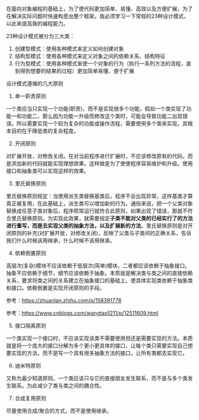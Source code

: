 在面向对象编程的基础上，为了使代码更加简单、易懂、高效以及方便扩展，为了在解决实际问题时快速构思出整个框架。我必须学习一下常规的23种设计模式，以此来提高我的编程能力。



23种设计模式被分为三大类：

1. 创建型模式：使用各种模式来定义如何创建对象
2. 结构型模式：使用各种模式来定义对象之间的依赖关系、结构特征
3. 行为型模式：使用各种模式来使一个对象的行为（执行一系列方法的流程，直到得到想要的结果的过程）更加简单易懂、便于扩展



设计模式遵循的几大原则

1. 单一职责原则

一个类应当只实现一个功能(职责)，而不是实现很多个功能，假如一个类实现了功能一和功能二，那么因为功能一升级而修改这个类时，可能会导致功能二出现错误。所以需要实现一个较为复杂的功能或操作流程，需要使用多个类来实现。其根本目的在于降低类的复杂程度。

2. 开闭原则

对扩展开放，对修改关闭。在对当前程序进行扩展时，不应该修改原有的代码，而是添加新的代码就能实现理想效果。这样做是为了使使程序容易维护和升级。使用接口和抽象类可以实现这样的效果。

3. 里氏替换原则

里氏替换原则规定：当使用派生类替换基类后，程序不会出现异常，这样基类才算真正被复用，在此基础上，派生类可以增加新的行为。通俗来说，把一个父类对象替换成任意子类对象后，程序照常运行就符合此原则，如果出现了错误，那就不符合里氏替换原则。为实现此效果，就需要规定**子类不能对父类的已经实行了的方法进行重写，而是去实现父类的抽象方法，以及扩展新的方法**。里氏替换原则是对开闭原则的补充(对扩展开放，对修改关闭)，反映了父类与子类间的正确关系，告诉我们什么时候该用继承，什么时候不该用继承。

4. 依赖倒置原则

高层次(复杂)模块不应该依赖于低层次(简单)模块，二者都应该依赖于抽象接口。抽象不应依赖于细节，细节应该依赖于抽象。本质就是解决类与类之间的直接依赖关系，要求将类之间的关系建立在抽象接口的基础上。使具体实现类依赖于抽象类和接口。依赖倒置是实现开闭原则的手段。

参考：https://zhuanlan.zhihu.com/p/158391778

参考：https://www.cnblogs.com/wangtao1211/p/12511609.html

5. 接口隔离原则

一个类实现一个接口时，不应该实现该类不需要使用但还是需要实现的方法。本质就是将一个庞大的接口分解为多个更小更具体的接口，让每个类只需要实现自己想要实现的方法，而不是写一个具有很多抽象方法的接口，让所有类都去实现它。

6. 迪米特原则

又称为最少知道原则。一个类应该只与它的直接朋友发生联系，而不是与多个类发生联系。为此减少了类与类之间的耦合性。

7. 合成复用原则

尽量使用合成/聚合的方式，而不是使用继承。